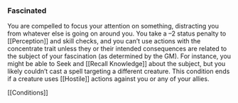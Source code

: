 ### Fascinated

You are compelled to focus your attention on something, distracting you from whatever else is going on around you. You take a –2 status penalty to [[Perception]] and skill checks, and you can’t use actions with the concentrate trait unless they or their intended consequences are related to the subject of your fascination (as determined by the GM). For instance, you might be able to Seek and [[Recall Knowledge]] about the subject, but you likely couldn’t cast a spell targeting a different creature. This condition ends if a creature uses [[Hostile]] actions against you or any of your allies.

[[Conditions]]